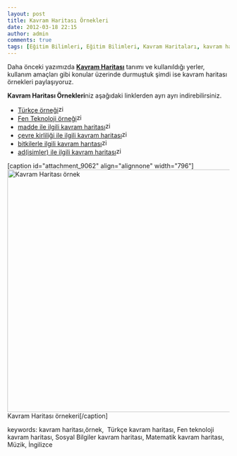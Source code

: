 ```yaml
---
layout: post
title: Kavram Haritası Örnekleri
date: 2012-03-18 22:15
author: admin
comments: true
tags: [Eğitim Bilimleri, Eğitim Bilimleri, Kavram Haritaları, kavram haritası örneği]
---
```

Daha önceki yazımızda <strong><a href="http://egitimvaktim.com/kavram-haritasi">Kavram Haritası</a></strong> tanımı ve kullanıldığı yerler, kullanım amaçları gibi konular üzerinde durmuştuk şimdi ise kavram haritası örnekleri paylaşıyoruz.

<strong>Kavram Haritası Örnekleri</strong>niz aşağıdaki linklerden ayrı ayrı indirebilirsiniz.
<div class="vurgu1">
<ul>
	<li><a title="Türkçe örneği" href="http://egitimvaktim.com/dosyalar/2012/03/Türkçe-dersi-cümle-cümle-türleri-ile-ilgili-kavram-haritası.rar">Türkçe örneği</a><img class="alignnone size-full wp-image-4259" alt="zip" src="http://egitimvaktim.com/dosyalar/2012/04/zip.gif" width="16" height="16" /></li>
	<li><a title="SİNDİRİM SİSTEMİ İLE İLGİLİ KAVRAM HARİTASI" href="http://egitimvaktim.com/dosyalar/2012/03/SİNDİRİM-SİSTEMİ-İLE-İLGİLİ-KAVRAM-HARİTASI.rar">Fen Teknoloji örneği<img alt="zip" src="http://egitimvaktim.com/dosyalar/2012/04/zip.gif" width="16" height="16" /></a></li>
	<li><a href="http://egitimvaktim.com/dosyalar/2012/03/madde-ile-ilgili-kavram-haritası.rar">madde ile ilgili kavram haritası<img alt="zip" src="http://egitimvaktim.com/dosyalar/2012/04/zip.gif" width="16" height="16" /></a></li>
	<li><a href="http://egitimvaktim.com/dosyalar/2012/03/çevre-kirliliği-ile-ilgili-kavram-haritası.rar">çevre kirliliği ile ilgili kavram haritası<img alt="zip" src="http://egitimvaktim.com/dosyalar/2012/04/zip.gif" width="16" height="16" /></a></li>
	<li><a href="http://egitimvaktim.com/dosyalar/2012/03/bitkilerle-ilgili-kavram-harıtası.rar">bitkilerle ilgili kavram harıtası<img alt="zip" src="http://egitimvaktim.com/dosyalar/2012/04/zip.gif" width="16" height="16" /></a></li>
	<li><a href="http://egitimvaktim.com/dosyalar/2012/03/adisimler-ile-ilgili-kavram-haritası.rar">ad(isimler) ile ilgili kavram haritası<img alt="zip" src="http://egitimvaktim.com/dosyalar/2012/04/zip.gif" width="16" height="16" /></a></li>
</ul>
<div></div>
<div>

[caption id="attachment_9062" align="alignnone" width="796"]<a href="http://egitimvaktim.com/kavram-haritasi-ornekleri/kavram-haritasi-ornegi" rel="attachment wp-att-9062"><img class="size-full wp-image-9062" alt="Kavram Haritası örnek" src="http://egitimvaktim.com/dosyalar/2012/03/Kavram-Haritası-Örneği.jpg" width="796" height="549" /></a> Kavram Haritası örnekeri[/caption]

</div>
<div></div>
<div></div>
</div>
keywords: kavram haritası,örnek,  Türkçe kavram haritası, Fen teknoloji kavram haritası, Sosyal Bilgiler kavram haritası, Matematik kavram haritası, Müzik, İngilizce
